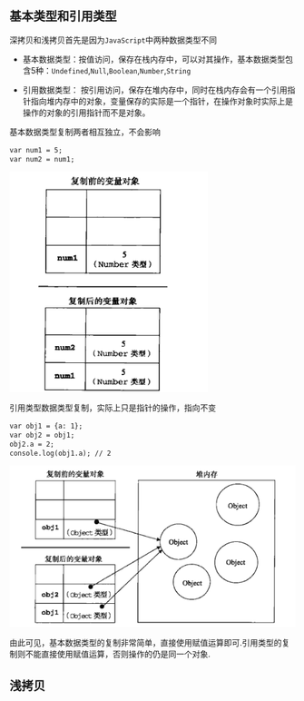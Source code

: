 ## 基本类型和引用类型

深拷贝和浅拷贝首先是因为`JavaScript`中两种数据类型不同

* 基本数据类型：按值访问，保存在栈内存中，可以对其操作，基本数据类型包含5种：`Undefined`,`Null`,`Boolean`,`Number`,`String`

* 引用数据类型： 按引用访问，保存在堆内存中，同时在栈内存会有一个引用指针指向堆内存中的对象，变量保存的实际是一个指针，在操作对象时实际上是操作的对象的引用指针而不是对象。

基本数据类型复制两者相互独立，不会影响
	
	var num1 = 5;
	var num2 = num1;

![deep icon](./deepclone2.jpg)

引用类型数据类型复制，实际上只是指针的操作，指向不变

	var obj1 = {a: 1};
	var obj2 = obj1;
	obj2.a = 2;
	console.log(obj1.a); // 2

 ![deep icon](./deepclone1.jpg)

由此可见，基本数据类型的复制非常简单，直接使用赋值运算即可.引用类型的复制则不能直接使用赋值运算，否则操作的仍是同一个对象.

## 浅拷贝
